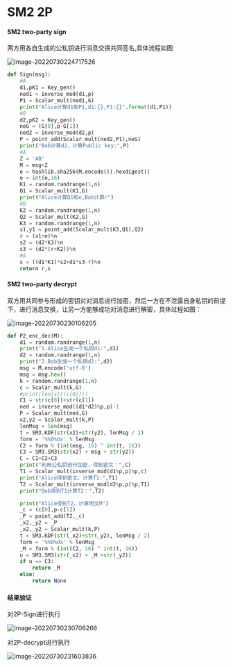 # SM2 2P

#### SM2 two-party sign

两方用各自生成的公私钥进行消息交换共同签名,具体流程如图

![image-20220730224717526](C:\Users\lc-lzq\AppData\Roaming\Typora\typora-user-images\image-20220730224717526.png)

```python
def Sign(msg):
    #A
    d1,pK1 = Key_gen()
    ned1 = inverse_mod(d1,p)
    P1 = Scalar_mult(ned1,G)
    print("Alice计算d1和P1,d1:{},P1:{}".format(d1,P1))
    #B
    d2,pK2 = Key_gen()
    neG = (G[0],p-G[1])
    ned2 = inverse_mod(d2,p)
    P = point_add(Scalar_mult(ned2,P1),neG)
    print("Bob计算d2，计算Public key:",P)
    #A
    Z = 'AB'
    M = msg+Z
    e = hashlib.sha256(M.encode()).hexdigest()
    e = int(e,16)
    K1 = random.randrange(1,n)
    Q1 = Scalar_mult(K1,G)
    print("Alice计算Q1和e,Bob计算r")
    #B
    K2 = random.randrange(1,n)
    Q2 = Scalar_mult(K2,G)
    K3 = random.randrange(1,n)
    x1,y1 = point_add(Scalar_mult(K3,Q1),Q2)
    r = (x1+e)%n
    s2 = (d2*K3)%n
    s3 = (d2*(r+K2))%n
    #A
    s = ((d1*K1)*s2+d1*s3-r)%n
    return r,s
```

#### SM2 two-party decrypt

双方用共同参与形成的密钥对对消息进行加密，然后一方在不泄露自身私钥的前提下，进行消息交换，让另一方能够成功对消息进行解密，具体过程如图：

![image-20220730230106205](C:\Users\lc-lzq\AppData\Roaming\Typora\typora-user-images\image-20220730230106205.png)

```python
def P2_enc_dec(M): 
    d1 = random.randrange(1,n)
    print("1.Alice生成一个私钥d1:",d1)
    d2 = random.randrange(1,n)
    print("2.Bob生成一个私钥d2:",d2)
    msg = M.encode('utf-8')
    msg = msg.hex() 
    k = random.randrange(1,n)
    c = Scalar_mult(k,G)
    #print(len(str(c[0])))
    C1 = str(c[0])+str(c[1])
    ned = inverse_mod((d1*d2)%p,p)-1
    P = Scalar_mult(ned,G)
    x2,y2 = Scalar_mult(k,P)
    lenMsg = len(msg)
    t = SM3.KDF(str(x2)+str(y2), lenMsg / 2)
    form = '%%0%dx' % lenMsg
    C2 = form % (int(msg, 16) ^ int(t, 16))
    C3 = SM3.SM3(str(x2) + msg + str(y2))
    C = C1+C2+C3
    print("利用公私钥进行加密，得到密文：",C)
    T1 = Scalar_mult(inverse_mod(d1%p,p)%p,c)
    print("Alice得到密文，计算T1:",T1)
    T2 = Scalar_mult(inverse_mod(d2%p,p)%p,T1)
    print("Bob得到T1计算T2：",T2)

    print("Alice得到T2，计算明文M")
    _c = (c[0],p-c[1])
    _P = point_add(T2,_c)
    _x2,_y2 = _P
    _x2,_y2 = Scalar_mult(k,P)
    t = SM3.KDF(str(_x2)+str(_y2), lenMsg / 2)
    form = '%%0%dx' % lenMsg
    _M = form % (int(C2, 16) ^ int(t, 16))
    u = SM3.SM3(str(_x2) + _M +str(_y2))
    if u == C3:
        return _M
    else:
        return None

```

#### 结果验证

对2P-Sign进行执行

![image-20220730230706266](C:\Users\lc-lzq\AppData\Roaming\Typora\typora-user-images\image-20220730230706266.png)

对2P-decrypt进行执行

![image-20220730231603836](C:\Users\lc-lzq\AppData\Roaming\Typora\typora-user-images\image-20220730231603836.png)